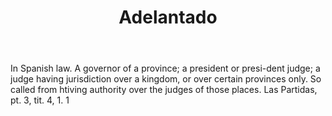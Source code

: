---
title: Adelantado
letter: A
permalink: "/definitions/bld-adelantado.html"
body: In Spanish law. A governor of a province; a president or presi-dent judge; a
  judge having jurisdiction over a kingdom, or over certain provinces only. So called
  from htiving authority over the judges of those places. Las Partidas, pt. 3, tit.
  4, 1. 1
published_at: '2018-07-07'
source: Black's Law Dictionary 2nd Ed (1910)
layout: post
---